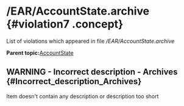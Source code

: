 # /EAR/AccountState.archive {#violation7 .concept}

List of violations which appeared in file */EAR/AccountState.archive*

**Parent topic:**[AccountState](../../../../../../modules/demo_Enterprise/dita/qa/projects/AccountState.md)

## WARNING - Incorrect description - Archives {#Incorrect_description_Archives}

Item doesn't contain any description or description too short

